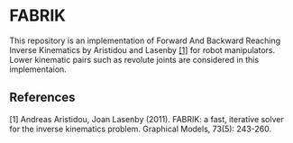 # FABRIK
This repository is an implementation of Forward And Backward Reaching Inverse Kinematics by Aristidou and Lasenby [[1]](#1) for robot manipulators. Lower kinematic pairs such as revolute joints are considered in this implementaion.









## References
<a id="1">[1]</a> 
Andreas Aristidou, Joan Lasenby (2011). 
FABRIK: a fast, iterative solver for the inverse kinematics problem.
Graphical Models, 73(5): 243-260.

